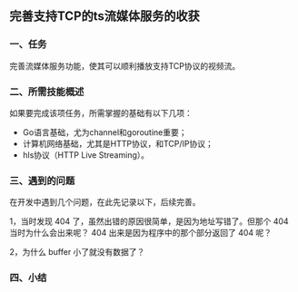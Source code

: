 ## 完善支持TCP的ts流媒体服务的收获  
### 一、任务  
完善流媒体服务功能，使其可以顺利播放支持TCP协议的视频流。  

### 二、所需技能概述  
如果要完成该项任务，所需掌握的基础有以下几项：  

- Go语言基础，尤为channel和goroutine重要；  
- 计算机网络基础，尤其是HTTP协议，和TCP/IP协议；  
- hls协议（HTTP Live Streaming）。  

### 三、遇到的问题  
在开发中遇到几个问题，在此先记录以下，后续完善。  

1，当时发现 404 了，虽然出错的原因很简单，是因为地址写错了。但那个 404 当时为什么会出来呢？ 404 出来是因为程序中的那个部分返回了 404 呢？  

2，为什么 buffer 小了就没有数据了？  

### 四、小结  

